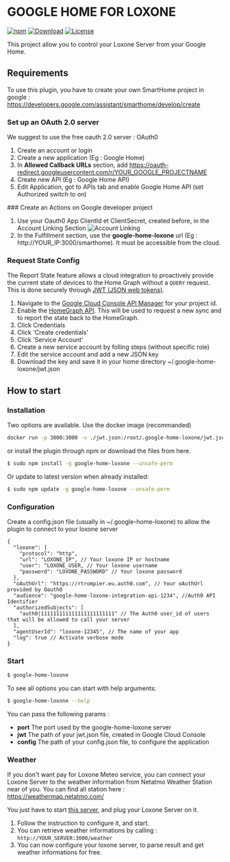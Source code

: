 # GOOGLE HOME FOR LOXONE

[![npm](https://img.shields.io/npm/v/google-home-loxone?color=blue&logo=npm)](https://www.npmjs.com/package/google-home-loxone)
[![Download](https://img.shields.io/npm/dw/google-home-loxone.svg?color=7986CB&logo=npm)](https://npmcharts.com/compare/google-home-loxone?minimal=true)
[![License](https://img.shields.io/npm/l/google-home-loxone.svg?color=ff69b4)](https://github.com/rtrompier/google-home-loxone/blob/main/LICENSE)

This project allow you to control your Loxone Server from your Google Home.

## Requirements

To use this plugin, you have to create your own SmartHome project in google : https://developers.google.com/assistant/smarthome/develop/create

### Set up an OAuth 2.0 server

We suggest to use the free oauth 2.0 server : OAuth0

1. Create an account or login
1. Create a new application (Eg : Google Home)
1. In **Allowed Callback URLs** section, add https://oauth-redirect.googleusercontent.com/r/YOUR_GOOGLE_PROJECTNAME
1. Create new API (Eg : Google Home API)
1. Edit Application, got to APIs tab and enable Google Home API (set Authorized switch to on)

### Create an Actions on Google developer project

1. Use your Oauth0 App ClientId et ClientSecret, created before, in the Account Linking Section
![Account Linking](readme/account-linking.png?raw=true "Account Linking")
1. In the Fulfillment section, use the **google-home-loxone** url (Eg : http://YOUR_IP:3000/smarthome). It must be accessible from the cloud.


### Request State Config
The Report State feature allows a cloud integration to proactively provide the
current state of devices to the Home Graph without a `QUERY` request. This is
done securely through [JWT (JSON web tokens)](https://jwt.io/).

1. Navigate to the [Google Cloud Console API Manager](https://console.developers.google.com/apis) for your project id.
1. Enable the [HomeGraph API](https://console.cloud.google.com/apis/api/homegraph.googleapis.com/overview). This will be used to request a new sync and to report the state back to the HomeGraph.
1. Click Credentials
1. Click 'Create credentials'
1. Click 'Service Account'
1. Create a new service account by folling steps (without specific role)
1. Edit the service account and add a new JSON key
1. Download the key and save it in your home directory ~/.google-home-loxone/jwt.json
   
## How to start

### Installation

Two options are available.
Use the docker image (recommanded)

```sh
docker run -p 3000:3000 -v ./jwt.json:/root/.google-home-loxone/jwt.json -v ./config.json:/root/.google-home-loxone/config.json -e GHL_VERBOSE=true --name google-home-loxone -d rtrompier/google-home-loxone:latest
```

or install the plugin through npm or download the files from here.

```sh
$ sudo npm install -g google-home-loxone --unsafe-perm
```
Or update to latest version when already installed:
```sh
$ sudo npm update -g google-home-loxone --unsafe-perm
```

### Configuration

Create a config.json file (usually in ~/.google-home-loxone) to allow the plugin to connect to your loxone server
```
{
  "loxone": {
    "protocol": "http",
    "url": "LOXONE_IP", // Your loxone IP or hostname
    "user": "LOXONE_USER, // Your loxone username
    "password": "LOXONE_PASSWORD" // Your loxone password
  },
  "oAuthUrl": "https://rtrompier.eu.auth0.com", // Your oAuthUrl provided by Oauth0
  "audience": "google-home-loxone-integration-api-1234", //Auth0 API Identifier
  "authorizedSubjects": [
    "auth0|111111111111111111111111" // The Auth0 user_id of users that will be allowed to call your server
  ],
  "agentUserId": "loxone-12345", // The name of your app
  "log": true // Activate verbose mode
}
```

### Start 

```sh
$ google-home-loxone
```

To see all options you can start with help arguments:
```sh
$ google-home-loxone --help
```

You can pass the following params : 
* **port** The port used by the google-home-loxone server
* **jwt** The path of your jwt.json file, created in Google Cloud Console
* **config** The path of your config.json file, to configure the application

### Weather
If you don't want pay for Loxone Meteo service, you can connect your Loxone Server to the weather information from Netatmo Weather Station near of you.
You can find all station here : https://weathermap.netatmo.com/

You just have to start [this server](https://github.com/rtrompier/netatmo-weather-server), and plug your Loxone Server on it.

1. Follow the instruction to configure it, and start.
1. You can retrieve weather informations by calling : `http://YOUR_SERVER:3000/weather`
1. You can now configure your loxone server, to parse result and get weather informations for free.
